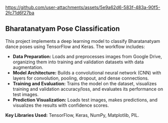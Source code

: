 
https://github.com/user-attachments/assets/5e9a62d6-583f-483a-90f5-2fc71d6f27ba

## Bharatanatyam Pose Classification

This project implements a deep learning model to classify Bharatanatyam dance poses using TensorFlow and Keras. The workflow includes:

- **Data Preparation:** Loads and preprocesses images from Google Drive, organizing them into training and validation datasets with data augmentation.
- **Model Architecture:** Builds a convolutional neural network (CNN) with layers for convolution, pooling, dropout, and dense connections.
- **Training and Evaluation:** Trains the model on the dataset, visualizes training and validation accuracy/loss, and evaluates its performance on test images.
- **Prediction Visualization:** Loads test images, makes predictions, and visualizes the results with confidence scores.

**Key Libraries Used:** TensorFlow, Keras, NumPy, Matplotlib, PIL.
